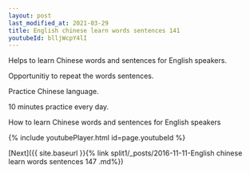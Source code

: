 ```yaml
---
layout: post
last_modified_at: 2021-03-29
title: English chinese learn words sentences 141 
youtubeId: blljWcpY4lI
---
```

 
 
Helps to learn Chinese words and sentences for English speakers.

Opportunitiy to repeat the words sentences. 

Practice Chinese language. 
 
10 minutes practice every day. 
 
How to learn Chinese words and sentences for English speakers 
 
{% include youtubePlayer.html id=page.youtubeId %}
 
 
[Next]({{ site.baseurl }}{% link  split1/_posts/2016-11-11-English chinese learn words sentences 147 .md%})
 
